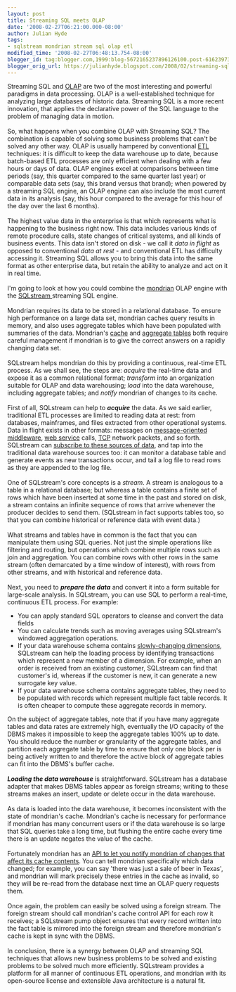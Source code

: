 ```yaml
---
layout: post
title: Streaming SQL meets OLAP
date: '2008-02-27T06:21:00.000-08:00'
author: Julian Hyde
tags:
- sqlstream mondrian stream sql olap etl
modified_time: '2008-02-27T06:48:13.754-08:00'
blogger_id: tag:blogger.com,1999:blog-5672165237896126100.post-6162397310379136982
blogger_orig_url: https://julianhyde.blogspot.com/2008/02/streaming-sql-meets-olap.html
---
```


Streaming SQL and <a href="http://en.wikipedia.org/wiki/Olap">OLAP</a> are two of the most interesting and powerful paradigms in data processing. OLAP is a well-established technique for analyzing large databases of historic data. Streaming SQL is a more recent innovation, that applies the declarative power of the SQL language to the problem of managing data in motion.<br /><br />So, what happens when you combine OLAP with Streaming SQL? The combination is capable of solving some business problems that can't be solved any other way. OLAP is usually hampered by conventional <a href="http://en.wikipedia.org/wiki/Etl">ETL</a> techniques: it is difficult to keep the data warehouse up to date, because batch-based ETL processes are only efficient when dealing with a few hours or days of data. OLAP engines excel at comparisons between time periods (say, this quarter compared to the same quarter last year) or comparable data sets (say, this brand versus that brand); when powered by a streaming SQL engine, an OLAP engine can also include the most current data in its analysis (say, this hour compared to the average for this hour of the day over the last 6 months).<br /><br />The highest value data in the enterprise is that which represents what is happening to the business right now. This data includes various kinds of remote procedure calls, state changes of critical systems, and all kinds of business events. This data isn't stored on disk - we call it <span style="font-style: italic;">data in flight</span> as opposed to conventional <span style="font-style: italic;">data at rest</span> - and conventional ETL has difficulty accessing it. Streaming SQL allows you to bring this data into the same format as other enterprise data, but retain the ability to analyze and act on it in real time.<br /><br />I'm going to look at how you could combine the <a href="http://mondrian.pentaho.org">mondrian</a> OLAP engine with the <a href="http://www.sqlstream.com/">SQLstream </a>streaming SQL engine.<br /><br />Mondrian requires its data to be stored in a relational database. To ensure high performance on a large data set, mondrian caches query results in memory, and also uses aggregate tables which have been populated with summaries of the data. Mondrian's <a href="http://mondrian.pentaho.org/documentation/architecture.php">cache</a> and <a href="http://mondrian.pentaho.org/documentation/aggregate_tables.php">aggregate tables</a> both require careful management if mondrian is to give the correct answers on a rapidly changing data set.<br /><br />SQLstream helps mondrian do this by providing a continuous, real-time ETL process. As we shall see, the steps are: <span style="font-style: italic;">acquire</span> the real-time data and expose it as a common relational format; <span style="font-style: italic;">transform</span> into an organization suitable for OLAP and data warehousing; <span style="font-style: italic;">load</span> into the data warehouse, including aggregate tables; and <span style="font-style: italic;">notify</span> mondrian of changes to its cache.<br /><br />First of all, SQLstream can help to <span style="font-weight: bold; font-style: italic;">acquire</span> the data. As we said earlier, traditional ETL processes are limited to reading data at rest: from databases, mainframes, and files extracted from other operational systems. Data in flight exists in other formats: messages on <a href="http://en.wikipedia.org/wiki/Message_Oriented_Middleware">message-oriented middleware</a>, <a href="http://en.wikipedia.org/wiki/Web_service">web service</a> calls, <a href="http://en.wikipedia.org/wiki/Transmission_Control_Protocol">TCP</a> network packets, and so forth. SQLstream can <a href="http://www.sqlstream.com/Products/productsTechAdapters.htm">subscribe to these sources of data</a>, and tap into the traditional data warehouse sources too: it can monitor a database table and generate events as new transactions occur, and tail a log file to read rows as they are appended to the log file.<br /><br />One of SQLstream's core concepts is a <span style="font-style: italic;">stream</span>. A stream is analogous to a table in a relational database; but whereas a table contains a finite set of rows which have been inserted at some time in the past and stored on disk, a stream contains an infinite sequence of rows that arrive whenever the producer decides to send them. (SQLstream in fact supports tables too, so that you can combine historical or reference data with event data.)<br /><br />What streams and tables have in common is the fact that you can manipulate them using SQL queries.  Not just the simple operations like filtering and routing, but operations which combine multiple rows such as join and aggregation. You can combine rows with other rows in the same stream (often demarcated by a time window of interest), with rows from other streams, and with historical and reference data.<br /><br />Next, you need to <span style="font-weight: bold; font-style: italic;">prepare the data</span> and convert it into a form suitable for large-scale analysis. In SQLstream, you can use SQL to perform a real-time, continuous ETL process. For example:<br /><ul><li>You can apply standard SQL operators to cleanse and convert the data fields</li><li>You can calculate trends such as moving averages using SQLstream's windowed aggregation operations.</li><li>If your data warehouse schema contains <a href="http://en.wikipedia.org/wiki/Slowly_changing_dimension#Type_2">slowly-changing dimensions</a>, SQLstream can help the loading process by identifying transactions which represent a new member of a dimension. For example, when an order is received from an existing customer, SQLstream can find that customer's id, whereas if the customer is new, it can generate a new surrogate key value.</li><li>If your data warehouse schema contains aggregate tables, they need to be populated with records which represent multiple fact table records. It is often cheaper to compute these aggregate records in memory.<br /></li></ul>On the subject of aggregate tables, note that if you have many aggregate tables and data rates are extremely high, eventually the I/O capacity of the DBMS makes it impossible to keep the aggregate tables 100% up to date. You should reduce the number or granularity of the aggregate tables, and partition each aggregate table by time to ensure that only one block per is being actively written to and therefore the active block of aggregate tables can fit into the DBMS's buffer cache.<br /><br /><span style="font-weight: bold; font-style: italic;">Loading the data warehouse</span> is straightforward. SQLstream has a database adapter that makes DBMS tables appear as foreign streams; writing to these streams makes an insert, update or delete occur in the data warehouse.<br /><br />As data is loaded into the data warehouse, it becomes inconsistent with the state of mondrian's cache. Mondrian's cache is necessary for performance if mondrian has many concurrent users or if the data warehouse is so large that SQL queries take a long time, but flushing the entire cache every time there is an update negates the value of the cache.<br /><br />Fortunately mondrian has an <a href="http://julianhyde.blogspot.com/2007/02/mondrian-cache-control.html">API to let you notify mondrian of changes that affect its cache contents</a>. You can tell mondrian specifically which data changed; for example, you can say 'there was just a sale of beer in Texas', and mondrian will mark precisely these entries in the cache as invalid, so they will be re-read from the database next time an OLAP query requests them.<br /><br />Once again, the problem can easily be solved using a foreign stream. The foreign stream should call mondrian's cache control API for each row it receives; a SQLstream pump object ensures that every record written into the fact table is mirrored into the foreign stream and therefore mondrian's cache is kept in sync with the DBMS.<br /><br />In conclusion, there is a synergy between OLAP and streaming SQL techniques that allows new business problems to be solved and existing problems to be solved much more efficiently. SQLstream provides a platform for all manner of continuous ETL operations, and mondrian with its open-source license and extensible Java architecture is a natural fit.